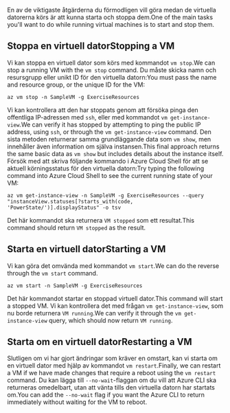 <span data-ttu-id="1a8a8-101">En av de viktigaste åtgärderna du förmodligen vill göra medan de virtuella datorerna körs är att kunna starta och stoppa dem.</span><span class="sxs-lookup"><span data-stu-id="1a8a8-101">One of the main tasks you'll want to do while running virtual machines is to start and stop them.</span></span>

## <a name="stopping-a-vm"></a><span data-ttu-id="1a8a8-102">Stoppa en virtuell dator</span><span class="sxs-lookup"><span data-stu-id="1a8a8-102">Stopping a VM</span></span>

<span data-ttu-id="1a8a8-103">Vi kan stoppa en virtuell dator som körs med kommandot `vm stop`.</span><span class="sxs-lookup"><span data-stu-id="1a8a8-103">We can stop a running VM with the `vm stop` command.</span></span> <span data-ttu-id="1a8a8-104">Du måste skicka namn och resursgrupp eller unikt ID för den virtuella datorn:</span><span class="sxs-lookup"><span data-stu-id="1a8a8-104">You must pass the name and resource group, or the unique ID for the VM:</span></span>

```azurecli
az vm stop -n SampleVM -g ExerciseResources
```

<span data-ttu-id="1a8a8-105">Vi kan kontrollera att den har stoppats genom att försöka pinga den offentliga IP-adressen med `ssh`, eller med kommandot `vm get-instance-view`.</span><span class="sxs-lookup"><span data-stu-id="1a8a8-105">We can verify it has stopped by attempting to ping the public IP address, using `ssh`, or through the `vm get-instance-view` command.</span></span> <span data-ttu-id="1a8a8-106">Den sista metoden returnerar samma grundläggande data som `vm show`, men innehåller även information om själva instansen.</span><span class="sxs-lookup"><span data-stu-id="1a8a8-106">This final approach returns the same basic data as `vm show` but includes details about the instance itself.</span></span> <span data-ttu-id="1a8a8-107">Försök med att skriva följande kommando i Azure Cloud Shell för att se aktuell körningsstatus för den virtuella datorn:</span><span class="sxs-lookup"><span data-stu-id="1a8a8-107">Try typing the following command into Azure Cloud Shell to see the current running state of your VM:</span></span>

```azurecli
az vm get-instance-view -n SampleVM -g ExerciseResources --query "instanceView.statuses[?starts_with(code, 'PowerState/')].displayStatus" -o tsv
```

<span data-ttu-id="1a8a8-108">Det här kommandot ska returnera `VM stopped` som ett resultat.</span><span class="sxs-lookup"><span data-stu-id="1a8a8-108">This command should return `VM stopped` as the result.</span></span>

## <a name="starting-a-vm"></a><span data-ttu-id="1a8a8-109">Starta en virtuell dator</span><span class="sxs-lookup"><span data-stu-id="1a8a8-109">Starting a VM</span></span>

<span data-ttu-id="1a8a8-110">Vi kan göra det omvända med kommandot `vm start`.</span><span class="sxs-lookup"><span data-stu-id="1a8a8-110">We can do the reverse through the `vm start` command.</span></span>

```azurecli
az vm start -n SampleVM -g ExerciseResources
```

<span data-ttu-id="1a8a8-111">Det här kommandot startar en stoppad virtuell dator.</span><span class="sxs-lookup"><span data-stu-id="1a8a8-111">This command will start a stopped VM.</span></span> <span data-ttu-id="1a8a8-112">Vi kan kontrollera det med frågan `vm get-instance-view`, som nu borde returnera `VM running`.</span><span class="sxs-lookup"><span data-stu-id="1a8a8-112">We can verify it through the `vm get-instance-view` query, which should now return `VM running`.</span></span>

## <a name="restarting-a-vm"></a><span data-ttu-id="1a8a8-113">Starta om en virtuell dator</span><span class="sxs-lookup"><span data-stu-id="1a8a8-113">Restarting a VM</span></span>

<span data-ttu-id="1a8a8-114">Slutligen om vi har gjort ändringar som kräver en omstart, kan vi starta om en virtuell dator med hjälp av kommandot `vm restart`.</span><span class="sxs-lookup"><span data-stu-id="1a8a8-114">Finally, we can restart a VM if we have made changes that require a reboot using the `vm restart` command.</span></span> <span data-ttu-id="1a8a8-115">Du kan lägga till `--no-wait`-flaggan om du vill att Azure CLI ska returneras omedelbart, utan att vänta tills den virtuella datorn har startats om.</span><span class="sxs-lookup"><span data-stu-id="1a8a8-115">You can add the `--no-wait` flag if you want the Azure CLI to return immediately without waiting for the VM to reboot.</span></span>

